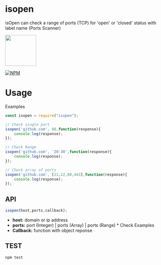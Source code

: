 # isopen
isOpen can check a range of ports (TCP) for 'open' or 'closed' status with label name (Ports Scanner)

[<img src="https://raw.githubusercontent.com/jodacame/isopen/master/assets/logo.png" width="100px">](https://isopen.net/)


[![NPM](https://nodei.co/npm/isopen.png?downloads=true&downloadRank=true&stars=true)](https://nodei.co/npm/isopen/)


# Usage
Examples

````javascript
const isopen = require("isopen");

// Check single port
isopen('github.com', 80,function(response){
    console.log(response);
});

// Check Range 
isopen('github.com', '20-30',function(response){
    console.log(response);
});

// Check array of ports 
isopen('github.com', [21,22,80,443],function(response){
    console.log(response);
});
````

## API
````javascript
isopen(host,ports,callback);
````
* **host:** domain or ip address
* **ports:** port (Integer) | ports (Array) | ports (Range) * Check Examples
* **Callback:** function with object reponse

## TEST
````bash
npm test
````